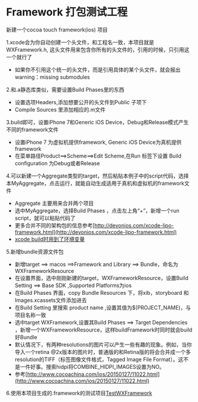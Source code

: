 # Framework 打包测试工程
新建一个cocoa touch framework(ios) 项目

1.xcode会为你自动创建一个头文件，和工程名一致，本项目就是WXFramework.h, 这头文件用来包含你所有的头文件的，引用的时候，只引用这一个就行了

* 如果你不引用这个统一的头文件，而是引用具体的某个头文件，就会报出warning：missing submodules

2.和.a静态库类似，需要设置Build Phases里的东西

* 设置选项Headers,添加想要公开的头文件到Public 子项下
* Compile Sources 里添加相应的.m文件

3.build即可，设置iPhone 7和Generic iOS Device，Debug和Release模式产生不同的framework文件

* 设置iPhone 7 为虚拟机提供framework, Generic iOS Device为真机提供framework
* 在菜单路径Product==>Scheme==>Edit Scheme,在Run 标签下设置 Build configuration 为Debug或者Release

4.可以新建一个Aggregate类型的target，然后粘贴本例子中的script代码，选择本MyAggregate，点击运行，就能自动生成适用于真机和虚拟机的framework文件

* Aggregate 主要用来合并两个项目
* 选中MyAggregate，选择Build Phases ，点击左上角“+”，新增一个run script，就可以粘贴代码了
* 更多合并不同的架构包的信息参考[http://devonios.com/xcode-lipo-framework.html](http://devonios.com/xcode-lipo-framework.html)
* [xcode build时用到了环境变量](http://www.cnblogs.com/Ricky81317/archive/2013/03/08/2950156.html)

5.新增bundle资源文件包

* 新增target ==> macos ==>Framework and Library ==> Bundle，命名为WXFrameworkResource
* 在设置界面，选中刚刚新建的target，WXFrameworkResource，设置Build Setting ==> Base SDK ,Supported Platforms为ios
* 在Build Phases 界面，copy Bundle Resources 下，将xib，storyboard 和Images.xcassets文件添加进去
* 在Build Setting 里搜索 product name ,设置其值为$(PROJECT_NAME)，与项目名称一致
* 选中target WXFramework,设置其Build Phases ==> Target Dependencies ，新增一个WXFrameworkResource，这样buildFramework时同时就会build好Bundle
* 默认情况下，有两种resolutions的图片可以产生一些有趣的现象。例如，当你导入一个retina @2x版本的图片时，普通版的和Retina版的将会合并成一个多resolution的TIFF（标签图像文件格式，Tagged Image File Format）。这不是一件好事。搜索hidpi将COMBINE_HIDPI_IMAGES设置为NO。
* 参考[http://www.cocoachina.com/ios/20150127/11022.html](http://www.cocoachina.com/ios/20150127/11022.html)

6.使用本项目生成的.framework的测试项目[TestWXFramework](https://github.com/xsailor511/TestWXFramework)
